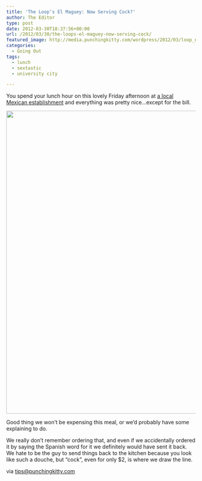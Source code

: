 ```yaml
---
title: 'The Loop’s El Maguey: Now Serving Cock?'
author: The Editor
type: post
date: 2012-03-30T18:37:56+00:00
url: /2012/03/30/the-loops-el-maguey-now-serving-cock/
featured_image: http://media.punchingkitty.com/wordpress/2012/03/loop_el_maguey.jpg
categories:
  - Going Out
tags:
  - lunch
  - sextastic
  - university city

---
```

You spend your lunch hour on this lovely Friday afternoon at <a href="http://www.yelp.com/biz/el-maguey-st-louis" target="_blank">a local Mexican establishment</a> and everything was pretty nice&#8230;except for the bill.

[<img class="aligncenter size-full wp-image-13225" title="el_maguey_cock" src="http://media.punchingkitty.com/wordpress/2012/03/el_maguey_cock.jpg" alt="" width="600" height="803" />][1]

Good thing we won&#8217;t be expensing this meal, or we&#8217;d probably have some explaining to do.

We really don&#8217;t remember ordering that, and even if we accidentally ordered it by saying the Spanish word for it we definitely would have sent it back. We hate to be the guy to send things back to the kitchen because you look like such a douche, but &#8220;cock&#8221;, even for only $2, is where we draw the line.

via <a href="/tips" target="_blank">tips@punchingkitty.com</a>

 [1]: http://media.punchingkitty.com/wordpress/2012/03/el_maguey_cock.jpg